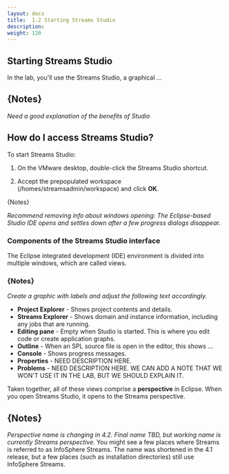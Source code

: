 ```yaml
---
layout: docs
title:  1.2 Starting Streams Studio
description:
weight: 120
---
```


## Starting Streams Studio
In the lab, you'll use the Streams Studio, a graphical ...

## {Notes}
_Need a good explanation of the benefits of Studio_

## How do I access Streams Studio?

To start Streams Studio:

1. On the VMware desktop, double-click the Streams Studio shortcut.

1. Accept the prepopulated workspace (/homes/streamsadmin/workspace) and click **OK**.

  {Notes}

  _Recommend removing info about windows opening: The Eclipse-based Studio IDE opens and settles down after a few progress dialogs disappear._

### Components of the Streams Studio interface

The Eclipse integrated development (IDE) environment is divided into multiple windows, which are called views.

### {Notes}
_Create a graphic with labels and adjust the following text accordingly._

* **Project Explorer** - Shows project contents and details.
* **Streams Explorer** - Shows domain and instance information, including any jobs that are running.
* **Editing pane** - Empty when Studio is started. This is where you edit code or create application graphs.
* **Outline** - When an SPL source file is open in the editor, this shows ...
* **Console** - Shows progress messages.
* **Properties** - NEED DESCRIPTION HERE.
* **Problems** - NEED DESCRIPTION HERE. WE CAN ADD A NOTE THAT WE WON'T USE IT IN THE LAB, BUT WE SHOULD EXPLAIN IT.

Taken together, all of these views comprise a **perspective** in Eclipse. When you open Streams Studio, it opens to the Streams perspective.

## {Notes}
_Perspective name is changing in 4.2. Final name TBD, but working name is currently Streams perspective._
You might see a few places where Streams is referred to as InfoSphere Streams. The name was shortened in the 4.1 release, but a few places (such as installation directories) still use InfoSphere Streams.
